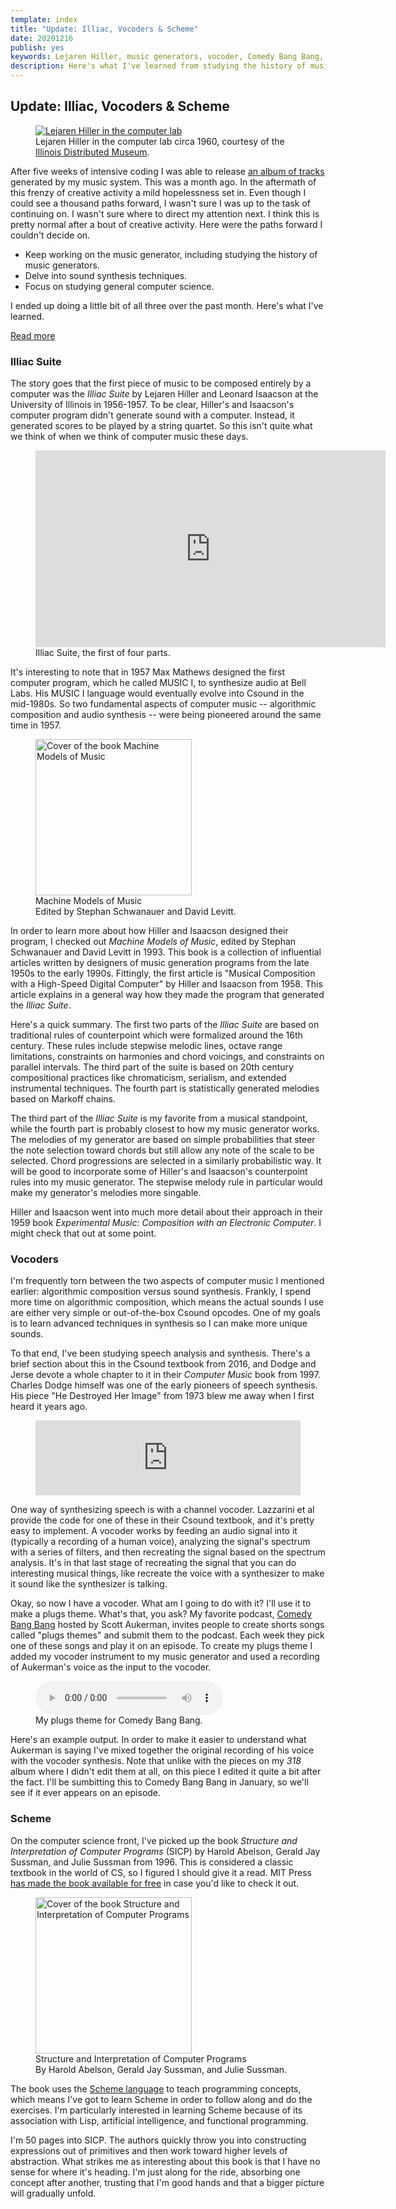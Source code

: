 ```yaml
---
template: index
title: "Update: Illiac, Vocoders & Scheme"
date: 20201216
publish: yes
keywords: Lejaren Hiller, music generators, vocoder, Comedy Bang Bang, Scheme, Structure and Interpretation of Computer Programs
description: Here's what I've learned from studying the history of music generators, the design of digital vocoders, and the Scheme programming language this past month.
---
```

## Update: Illiac, Vocoders & Scheme

<figure><a href="/blog/update-illiac-vocoders-scheme"><img src="/images/hiller.jpg" alt="Lejaren Hiller in the computer lab"/></a>
<figcaption>Lejaren Hiller in the computer lab circa 1960, courtesy of the <a href="https://distributedmuseum.illinois.edu/exhibit/lejaren-hiller/">Illinois Distributed Museum</a>.</figcaption>
</figure>

After five weeks of intensive coding I was able to release [an album of tracks](/blog/project-music-generator) generated by my music system. This was a month ago. In the aftermath of this frenzy of creative activity a mild hopelessness set in. Even though I could see a thousand paths forward, I wasn't sure I was up to the task of continuing on. I wasn't sure where to direct my attention next. I think this is pretty normal after a bout of creative activity. Here were the paths forward I couldn't decide on.

*   Keep working on the music generator, including studying the history of music generators.
*   Delve into sound synthesis techniques.
*   Focus on studying general computer science.

I ended up doing a little bit of all three over the past month. Here's what I've learned.

<a class="readmore" href="">Read more</a>

### Illiac Suite

The story goes that the first piece of music to be composed entirely by a computer was the _Illiac Suite_ by Lejaren Hiller and Leonard Isaacson at the University of Illinois in 1956-1957. To be clear, Hiller's and Isaacson's computer program didn't generate sound with a computer. Instead, it generated scores to be played by a string quartet. So this isn't quite what we think of when we think of computer music these days.

<figure><iframe src="https://www.youtube.com/embed/n0njBFLQSk8" width="560" height="315" frameborder="0" allowfullscreen="allowfullscreen"></iframe>
<figcaption>Illiac Suite, the first of four parts.</figcaption>
</figure>

It's interesting to note that in 1957 Max Mathews designed the first computer program, which he called MUSIC I, to synthesize audio at Bell Labs. His MUSIC I language would eventually evolve into Csound in the mid-1980s. So two fundamental aspects of computer music -- algorithmic composition and audio synthesis -- were being pioneered around the same time in 1957.

<figure><img src="/images/machine_models_of_music.jpg" alt="Cover of the book Machine Models of Music" style="width:250px;"/>
<figcaption>Machine Models of Music<br>
Edited by Stephan Schwanauer and David Levitt.</figcaption>
</figure>


In order to learn more about how Hiller and Isaacson designed their program, I checked out _Machine Models of Music_, edited by Stephan Schwanauer and David Levitt in 1993. This book is a collection of influential articles written by designers of music generation programs from the late 1950s to the early 1990s. Fittingly, the first article is "Musical Composition with a High-Speed Digital Computer" by Hiller and Isaacson from 1958. This article explains in a general way how they made the program that generated the _Illiac Suite_.

Here's a quick summary. The first two parts of the _Illiac Suite_ are based on traditional rules of counterpoint which were formalized around the 16th century. These rules include stepwise melodic lines, octave range limitations, constraints on harmonies and chord voicings, and constraints on parallel intervals. The third part of the suite is based on 20th century compositional practices like chromaticism, serialism, and extended instrumental techniques. The fourth part is statistically generated melodies based on Markoff chains.

The third part of the _Illiac Suite_ is my favorite from a musical standpoint, while the fourth part is probably closest to how my music generator works. The melodies of my generator are based on simple probabilities that steer the note selection toward chords but still allow any note of the scale to be selected. Chord progressions are selected in a similarly probabilistic way. It will be good to incorporate some of Hiller's and Isaacson's counterpoint rules into my music generator. The stepwise melody rule in particular would make my generator's melodies more singable.

Hiller and Isaacson went into much more detail about their approach in their 1959 book _Experimental Music: Composition with an Electronic Computer_. I might check that out at some point.

### Vocoders

I'm frequently torn between the two aspects of computer music I mentioned earlier: algorithmic composition versus sound synthesis. Frankly, I spend more time on algorithmic composition, which means the actual sounds I use are either very simple or out-of-the-box Csound opcodes. One of my goals is to learn advanced techniques in synthesis so I can make more unique sounds.

To that end, I've been studying speech analysis and synthesis. There's a brief section about this in the Csound textbook from 2016, and Dodge and Jerse devote a whole chapter to it in their _Computer Music_ book from 1997. Charles Dodge himself was one of the early pioneers of speech synthesis. His piece "He Destroyed Her Image" from 1973 blew me away when I first heard it years ago.

<figure><iframe src="https://bandcamp.com/EmbeddedPlayer/album=454583686/size=large/bgcol=ffffff/linkcol=333333/tracklist=false/artwork=small/track=2952873197/transparent=true/" width="100%" height="120px" frameborder="0"></iframe></figure>

One way of synthesizing speech is with a channel vocoder. Lazzarini et al provide the code for one of these in their Csound textbook, and it's pretty easy to implement. A vocoder works by feeding an audio signal into it (typically a recording of a human voice), analyzing the signal's spectrum with a series of filters, and then recreating the signal based on the spectrum analysis. It's in that last stage of recreating the signal that you can do interesting musical things, like recreate the voice with a synthesizer to make it sound like the synthesizer is talking.

Okay, so now I have a vocoder. What am I going to do with it? I'll use it to make a plugs theme. What's that, you ask? My favorite podcast, [Comedy Bang Bang](https://www.earwolf.com/show/comedy-bang-bang/) hosted by Scott Aukerman, invites people to create shorts songs called "plugs themes" and submit them to the podcast. Each week they pick one of these songs and play it on an episode. To create my plugs theme I added my vocoder instrument to my music generator and used a recording of Aukerman's voice as the input to the vocoder.

<figure><audio controls="controls"> Your browser does not support the audio element.<source src="/audio/hallen_plugs_theme_2020_12_15.mp3" type="audio/mpeg" /></audio>
<figcaption>My plugs theme for Comedy Bang Bang.</figcaption>
</figure>

Here's an example output. In order to make it easier to understand what Aukerman is saying I've mixed together the original recording of his voice with the vocoder synthesis. Note that unlike with the pieces on my _318_ album where I didn't edit them at all, on this piece I edited it quite a bit after the fact. I'll be sumbitting this to Comedy Bang Bang in January, so we'll see if it ever appears on an episode.

### Scheme

On the computer science front, I've picked up the book _Structure and Interpretation of Computer Programs_ (SICP) by Harold Abelson, Gerald Jay Sussman, and Julie Sussman from 1996. This is considered a classic textbook in the world of CS, so I figured I should give it a read. MIT Press [has made the book available for free](https://mitpress.mit.edu/sites/default/files/sicp/full-text/book/book.html) in case you'd like to check it out.

<figure><img style="width:250px;" src="/images/sicp.jpg" alt="Cover of the book Structure and Interpretation of Computer Programs" />
<figcaption>Structure and Interpretation of Computer Programs<br>By Harold Abelson, Gerald Jay Sussman, and Julie Sussman.</figcaption>
</figure>

The book uses the [Scheme language](https://www.gnu.org/software/mit-scheme/) to teach programming concepts, which means I've got to learn Scheme in order to follow along and do the exercises. I'm particularly interested in learning Scheme because of its association with Lisp, artificial intelligence, and functional programming.

I'm 50 pages into SICP. The authors quickly throw you into constructing expressions out of primitives and then work toward higher levels of abstraction. What strikes me as interesting about this book is that I have no sense for where it's heading. I'm just along for the ride, absorbing one concept after another, trusting that I'm good hands and that a bigger picture will gradually unfold.